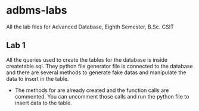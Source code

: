 # adbms-labs
All the lab files for Advanced Database, Eighth Semester, B.Sc. CSIT

## Lab 1
All the queries used to create the tables for the database is inside createtable.sql.
They python file generator file is connected to the database and there are several methods to generate fake datas and manipulate the data to insert in the table.
* The methods for are already created and the function calls are commented. You can uncomment those calls and run the python file to insert data to the table.
